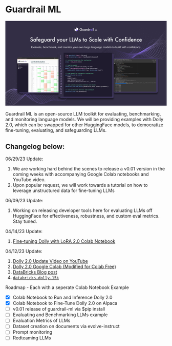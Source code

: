 # Guardrail ML

![plot](./static/images/guardrail_img.png)

Guardrail ML is an open-source LLM toolkit for evaluating, benchmarking, and monitoring language models. We will be providing examples with Dolly 2.0, which can be swapped for other HuggingFace models, to democratize fine-tuning, evaluating, and safeguarding LLMs.

## Changelog below:

06/29/23 Update:
1. We are working hard behind the scenes to release a v0.01 version in the coming weeks with accompanying Google Colab notebooks and YouTube video.
2. Upon popular request, we will work towards a tutorial on how to leverage unstructured data for fine-tuning LLMs

06/09/23 Update:
1. Working on releasing developer tools here for evaluating LLMs off HuggingFace for effectiveness, robustness, and custom eval metrics. Stay tuned.

04/14/23 Update:
1. [Fine-tuning Dolly with LoRA 2.0 Colab Notebook](https://colab.research.google.com/drive/1n5U13L0Bzhs32QO_bls5jwuZR62GPSwE?usp=sharing)

04/12/23 Update:
1. [Dolly 2.0 Update Video on YouTube](https://www.youtube.com/watch?v=5sNJpRgZh-s&ab_channel=GenerativeAIEntrepreneurs)
2. [Dolly 2.0 Google Colab (Modified for Colab Free)](https://colab.research.google.com/drive/1A8Prplbjr16hy9eGfWd3-r34FOuccB2c?usp=sharing)
3. [DataBricks Blog post](https://www.databricks.com/blog/2023/04/12/dolly-first-open-commercially-viable-instruction-tuned-llm)
4. [`databricks-dolly-15k`](https://github.com/databrickslabs/dolly/tree/master/data)

Roadmap - Each with a seperate Colab Notebook Example
- [x] Colab Notebook to Run and Inference Dolly 2.0
- [x] Colab Notebook to Fine-Tune Dolly 2.0 on Alpaca
- [ ] v0.01 release of guardrail-ml via $pip install
- [ ] Evaluating and Benchmarking LLMs example 
- [ ] Evaluation Metrics of LLMs
- [ ] Dataset creation on documents via evolve-instruct
- [ ] Prompt monitoring
- [ ] Redteaming LLMs
